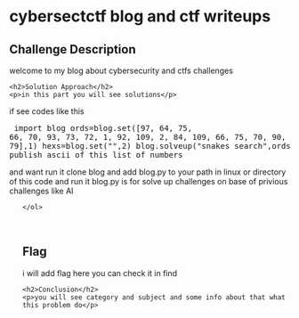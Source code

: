  
<!DOCTYPE html>
<html>

<body>
    <h1>cybersectctf  blog and ctf writeups  </h1>
<head>
    <meta charset="UTF-8">
    <meta name="viewport" content="width=device-width, initial-scale=1.0">
    <title>cybersectctf team writeups</title>
 
</head>
    <h2>Challenge Description</h2>
    <p> welcome to  my blog about cybersecurity and ctfs challenges
</p>

    <h2>Solution Approach</h2>
    <p>in this part you will see solutions</p>
if see codes like this <pre>
import blog
ords=blog.set([97, 64, 75, 66, 70, 93, 73, 72, 1, 92, 109, 2, 84, 109, 66, 75, 70, 90, 2, 92, 79],1)
hexs=blog.set("",2)
blog.solveup("snakes search",ords,hexs)#will publish ascii of this list of numbers
</pre>
and want run it
clone blog and add blog.py to your path in linux or directory of this  code  and run it
blog.py is for solve up challenges on base of privious challenges like AI
    <ol>
 
    </ol>
<br>
    <h2>Flag</h2>
    <p class="flag">i will add flag here you can check it in find
</p>

    <h2>Conclusion</h2>
    <p>you will see category and subject and some info about that what this problem do</p>
</body>
</html>